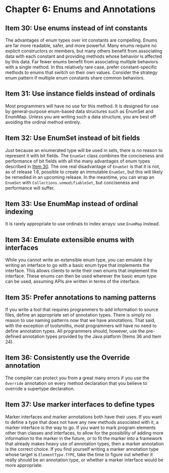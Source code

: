 # Chapter 6: Enums and Annotations

## Item 30: Use enums instead of int constants

The advantages of enum types over int constants are compelling. Enums are far more readable, safer, and more powerful. Many enums require no explicit constructors or members, but many others benefit from associating data with each constant and providing methods whose behavior is affected by this data. Far fewer enums benefit from associating multiple behaviors with a single method. In this relatively rare case, prefer constant-specific methods to enums that switch on their own values. Consider the strategy enum pattern if multiple enum constants share common behaviors.

## Item 31: Use instance fields instead of ordinals

Most programmers will have no use for this method. It is designed for use by general-purpose enum-based data structures such as EnumSet and EnumMap. Unless you are writing such a data structure, you are best off avoiding the ordinal method entirely.

## Item 32: Use EnumSet instead of bit fields

Just because an enumerated type will be used in sets, there is no reason to represent it with bit fields. The `EnumSet` class combines the conciseness and performance of bit fields with all the many advantages of enum types described in [Item 30](chapter-6.md#item-30-use-enums-instead-of-int-constants). The one real disadvantage of `EnumSet` is that it is not, as of release 1.6, possible to create an immutable `EnumSet`, but this will likely be remedied in an upcoming release. In the meantime, you can wrap an `EnumSet` with `Collections.unmodifiableSet`, but conciseness and performance will suffer.

## Item 33: Use EnumMap instead of ordinal indexing

It is rarely appropriate to use ordinals to index arrays: use `EnumMap` instead.

## Item 34: Emulate extensible enums with interfaces

While you cannot write an extensible enum type, you can emulate it by writing an interface to go with a basic enum type that implements the interface. This allows clients to write their own enums that implement the interface. These enums can then be used wherever the basic enum type can be used, assuming APIs are written in terms of the interface.

## Item 35: Prefer annotations to naming patterns

If you write a tool that requires programmers to add information to source files, define an appropriate set of annotation types. There is simply no reason to use naming patterns now that we have annotations. That said, with the exception of toolsmiths, most programmers will have no need to define annotation types. All programmers should, however, use the pre- defined annotation types provided by the Java platform (Items 36 and Item 24).

## Item 36: Consistently use the Override annotation

The compiler can protect you from a great many errors if you use the `Override` annotation on every method declaration that you believe to override a supertype declaration.

## Item 37: Use marker interfaces to define types

Marker interfaces and marker annotations both have their uses. If you want to define a type that does not have any new methods associated with it, a marker interface is the way to go. If you want to mark program elements other than classes and interfaces, to allow for the possibility of adding more information to the marker in the future, or to fit the marker into a framework that already makes heavy use of annotation types, then a marker annotation is the correct choice. If you find yourself writing a marker annotation type whose target is `ElementType.TYPE`, take the time to figure out whether it really should be an annotation type, or whether a marker interface would be more appropriate.
